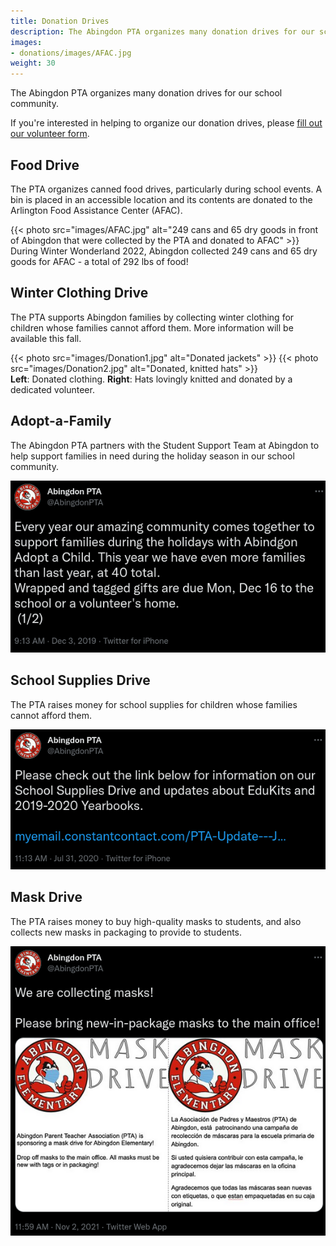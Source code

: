 ```yaml
---
title: Donation Drives
description: The Abingdon PTA organizes many donation drives for our school community.
images:
- donations/images/AFAC.jpg
weight: 30
---
```


The Abingdon PTA organizes many donation drives for our school community.

If you're interested in helping to organize our donation drives, please [fill out our volunteer form](https://docs.google.com/forms/d/e/1FAIpQLSdk4KJFIDuigz-EyhdPuWM_GejjZ5rpx9emd6jHxb2xKPQgGA/viewform?usp=sf_link).

## Food Drive

The PTA organizes canned food drives, particularly during school events. A bin is placed in an accessible location and its contents are donated to the Arlington Food Assistance Center (AFAC).

{{< photo src="images/AFAC.jpg" alt="249 cans and 65 dry goods in front of Abingdon that were collected by the PTA and donated to AFAC" >}}  
During Winter Wonderland 2022, Abingdon collected 249 cans and 65 dry goods for AFAC - a total of 292 lbs of food!

## Winter Clothing Drive

The PTA supports Abingdon families by collecting winter clothing for children whose families cannot afford them. More information will be available this fall.

{{< photo src="images/Donation1.jpg" alt="Donated jackets" >}}
{{< photo src="images/Donation2.jpg" alt="Donated, knitted hats" >}}  
**Left**: Donated clothing. **Right**: Hats lovingly knitted and donated by a dedicated volunteer.

## Adopt-a-Family

The Abingdon PTA partners with the Student Support Team at Abingdon to help support families in need during the holiday season in our school community.

![Twitter post describing the Adopt-a-Family drive](images/1201867065147248642.webp)

## School Supplies Drive

The PTA raises money for school supplies for children whose families cannot afford them.

![Twitter post describing the school supplies drive](images/1289217662661214208.webp)

## Mask Drive

The PTA raises money to buy high-quality masks to students, and also collects new masks in packaging to provide to students.

![Twitter post describing the mask drive](images/1455565332261883910.webp)